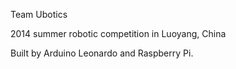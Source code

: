 Team Ubotics

2014 summer robotic competition in Luoyang, China

Built by Arduino Leonardo and Raspberry Pi.

